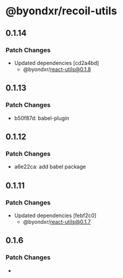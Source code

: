 # @byondxr/recoil-utils

## 0.1.14

### Patch Changes

- Updated dependencies [cd2a4bd]
  - @byondxr/react-utils@0.1.8

## 0.1.13

### Patch Changes

- b50f87d: babel-plugin

## 0.1.12

### Patch Changes

- a6e22ca: add babel package

## 0.1.11

### Patch Changes

- Updated dependencies [febf2c0]
  - @byondxr/react-utils@0.1.7

## 0.1.6

### Patch Changes

-
